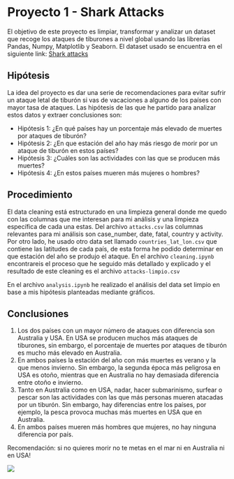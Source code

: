 # Proyecto 1 - Shark Attacks 

El objetivo de este proyecto es limpiar, transformar y analizar un dataset que recoge los ataques de tiburones a nivel global usando las librerías Pandas, Numpy, Matplotlib y Seaborn. El dataset usado se encuentra en el siguiente link: [Shark attacks](https://www.kaggle.com/datasets/teajay/global-shark-attacks)

## Hipótesis
La idea del proyecto es dar una serie de recomendaciones para evitar sufrir un ataque letal de tiburón si vas de vacaciones a alguno de los países con mayor tasa de ataques. Las hipótesis de las que he partido para analizar estos datos y extraer conclusiones son: 
- Hipótesis 1: ¿En qué países hay un porcentaje más elevado de muertes por ataques de tiburón?
- Hipótesis 2: ¿En que estación del año hay más riesgo de morir por un ataque de tiburón en estos países?
- Hipótesis 3: ¿Cuáles son las actividades con las que se producen más muertes?
- Hipótesis 4: ¿En estos países mueren más mujeres o hombres?

## Procedimiento
El data cleaning está estructurado en una limpieza general donde me quedo con las columnas que me interesan para mi análisis y una limpieza específica de cada una estas. Del archivo ```attacks.csv``` las columnas relevantes para mi análisis son case_number, date, fatal, country y activity. Por otro lado, he usado otro data set llamado ```countries_lat_lon.csv``` que contiene las latitudes de cada país, de esta forma he podido determinar en que estación del año se produjo el ataque.  En el archivo ```cleaning.ipynb``` encontrareis el proceso que he seguido más detallado y explicado y el resultado de este cleaning es el archivo ```attacks-limpio.csv```

En el archivo ```analysis.ipynb```  he realizado el análisis del data set limpio en base a mis hipótesis planteadas  mediante gráficos. 

## Conclusiones
1.	Los dos países con un mayor número de ataques con diferencia son Australia y USA. En USA se producen muchos más ataques de tiburones, sin embargo, el porcentaje de muertes por ataques de tiburón es mucho más elevado en Australia. 
2.	En ambos países la estación del año con más muertes es verano y la que menos invierno. Sin embargo, la segunda época más peligrosa en USA es otoño, mientras que en Australia no hay demasiada diferencia entre otoño e invierno.
3.	Tanto en Australia como en USA, nadar, hacer submarinismo, surfear o pescar son las actividades con las que más personas mueren atacadas por un tiburón. Sin embargo, hay diferencias entre los países, por ejemplo, la pesca provoca muchas más muertes en USA que en Australia. 
4.	En ambos países mueren más hombres que mujeres, no hay ninguna diferencia por país. 

Recomendación: si no quieres morir no te metas en el mar ni en Australia ni en USA!

![](memeshark.jpg)

